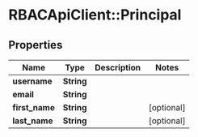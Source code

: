 # RBACApiClient::Principal

## Properties
Name | Type | Description | Notes
------------ | ------------- | ------------- | -------------
**username** | **String** |  | 
**email** | **String** |  | 
**first_name** | **String** |  | [optional] 
**last_name** | **String** |  | [optional] 


